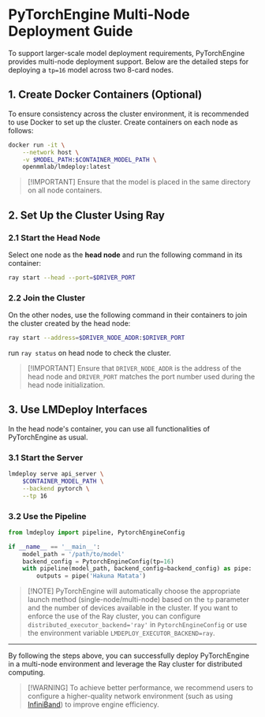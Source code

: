 # PyTorchEngine Multi-Node Deployment Guide

To support larger-scale model deployment requirements, PyTorchEngine provides multi-node deployment support. Below are the detailed steps for deploying a `tp=16` model across two 8-card nodes.

## 1. Create Docker Containers (Optional)

To ensure consistency across the cluster environment, it is recommended to use Docker to set up the cluster. Create containers on each node as follows:

```bash
docker run -it \
    --network host \
    -v $MODEL_PATH:$CONTAINER_MODEL_PATH \
    openmmlab/lmdeploy:latest
```

> \[!IMPORTANT\]
> Ensure that the model is placed in the same directory on all node containers.

## 2. Set Up the Cluster Using Ray

### 2.1 Start the Head Node

Select one node as the **head node** and run the following command in its container:

```bash
ray start --head --port=$DRIVER_PORT
```

### 2.2 Join the Cluster

On the other nodes, use the following command in their containers to join the cluster created by the head node:

```bash
ray start --address=$DRIVER_NODE_ADDR:$DRIVER_PORT
```

run `ray status` on head node to check the cluster.

> \[!IMPORTANT\]
> Ensure that `DRIVER_NODE_ADDR` is the address of the head node and `DRIVER_PORT` matches the port number used during the head node initialization.

## 3. Use LMDeploy Interfaces

In the head node's container, you can use all functionalities of PyTorchEngine as usual.

### 3.1 Start the Server

```bash
lmdeploy serve api_server \
    $CONTAINER_MODEL_PATH \
    --backend pytorch \
    --tp 16
```

### 3.2 Use the Pipeline

```python
from lmdeploy import pipeline, PytorchEngineConfig

if __name__ == '__main__':
    model_path = '/path/to/model'
    backend_config = PytorchEngineConfig(tp=16)
    with pipeline(model_path, backend_config=backend_config) as pipe:
        outputs = pipe('Hakuna Matata')
```

> \[!NOTE\]
> PyTorchEngine will automatically choose the appropriate launch method (single-node/multi-node) based on the `tp` parameter and the number of devices available in the cluster. If you want to enforce the use of the Ray cluster, you can configure `distributed_executor_backend='ray'` in `PytorchEngineConfig` or use the environment variable `LMDEPLOY_EXECUTOR_BACKEND=ray`.

______________________________________________________________________

By following the steps above, you can successfully deploy PyTorchEngine in a multi-node environment and leverage the Ray cluster for distributed computing.

> \[!WARNING\]
> To achieve better performance, we recommend users to configure a higher-quality network environment (such as using [InfiniBand](https://en.wikipedia.org/wiki/InfiniBand)) to improve engine efficiency.

